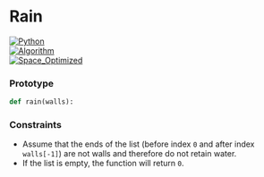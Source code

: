 # Rain

[![Python](https://img.shields.io/badge/Python-3.x-blue.svg)](https://www.python.org/)  
[![Algorithm](https://img.shields.io/badge/Algorithm-Dynamic_Programming-orange.svg)]()  
[![Space_Optimized](https://img.shields.io/badge/Optimization-Space_Optimized-green.svg)]()


### **Prototype**
```python
def rain(walls):
```


### **Constraints**
- Assume that the ends of the list (before index `0` and after index `walls[-1]`) are not walls and therefore do not retain water.
- If the list is empty, the function will return `0`.
